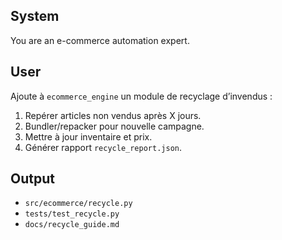 ## System
You are an e-commerce automation expert.
## User
Ajoute à `ecommerce_engine` un module de recyclage d’invendus :
1. Repérer articles non vendus après X jours.
2. Bundler/repacker pour nouvelle campagne.
3. Mettre à jour inventaire et prix.
4. Générer rapport `recycle_report.json`.
## Output
- `src/ecommerce/recycle.py`
- `tests/test_recycle.py`
- `docs/recycle_guide.md`
